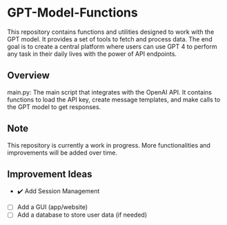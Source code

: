 # GPT-Model-Functions
This repository contains functions and utilities designed to work with the GPT model. It provides a set of tools to fetch and process data. The end goal is to create a central platform where users can use GPT 4 to perform any task in their daily lives with the power of API endpoints.

## Overview
main.py: The main script that integrates with the OpenAI API. It contains functions to load the API key, create message templates, and make calls to the GPT model to get responses. 

## Note
This repository is currently a work in progress. More functionalities and improvements will be added over time.

## Improvement Ideas
- ✔️ Add Session Management
- [ ] Add a GUI (app/website)
- [ ] Add a database to store user data (if needed)
